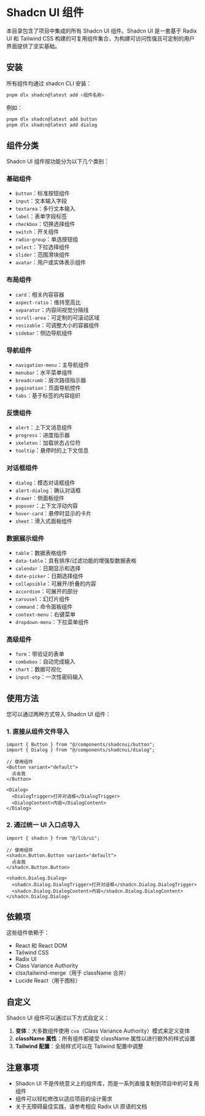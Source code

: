 # Shadcn UI 组件

本目录包含了项目中集成的所有 Shadcn UI 组件。Shadcn UI 是一套基于 Radix UI 和 Tailwind CSS 构建的可复用组件集合，为构建可访问性强且可定制的用户界面提供了坚实基础。

## 安装

所有组件均通过 shadcn CLI 安装：

```bash
pnpm dlx shadcn@latest add <组件名称>
```

例如：

```bash
pnpm dlx shadcn@latest add button
pnpm dlx shadcn@latest add dialog
```

## 组件分类

Shadcn UI 组件按功能分为以下几个类别：

### 基础组件
- `button`：标准按钮组件
- `input`：文本输入字段
- `textarea`：多行文本输入
- `label`：表单字段标签
- `checkbox`：切换选择组件
- `switch`：开关组件
- `radio-group`：单选按钮组
- `select`：下拉选择组件
- `slider`：范围滑块组件
- `avatar`：用户或实体表示组件

### 布局组件
- `card`：相关内容容器
- `aspect-ratio`：维持宽高比
- `separator`：内容间视觉分隔线
- `scroll-area`：可定制的可滚动区域
- `resizable`：可调整大小的容器组件
- `sidebar`：侧边导航组件

### 导航组件
- `navigation-menu`：主导航组件
- `menubar`：水平菜单组件
- `breadcrumb`：层次路径指示器
- `pagination`：页面导航控件
- `tabs`：基于标签的内容组织

### 反馈组件
- `alert`：上下文消息组件
- `progress`：进度指示器
- `skeleton`：加载状态占位符
- `tooltip`：悬停时的上下文信息

### 对话框组件
- `dialog`：模态对话框组件
- `alert-dialog`：确认对话框
- `drawer`：侧面板组件
- `popover`：上下文浮动内容
- `hover-card`：悬停时显示的卡片
- `sheet`：滑入式面板组件

### 数据展示组件
- `table`：数据表格组件
- `data-table`：具有排序/过滤功能的增强型数据表格
- `calendar`：日期显示和选择
- `date-picker`：日期选择组件
- `collapsible`：可展开/折叠的内容
- `accordion`：可展开的部分
- `carousel`：幻灯片组件
- `command`：命令面板组件
- `context-menu`：右键菜单
- `dropdown-menu`：下拉菜单组件

### 高级组件
- `form`：带验证的表单
- `combobox`：自动完成输入
- `chart`：数据可视化
- `input-otp`：一次性密码输入

## 使用方法

您可以通过两种方式导入 Shadcn UI 组件：

### 1. 直接从组件文件导入

```tsx
import { Button } from "@/components/shadcnui/button";
import { Dialog } from "@/components/shadcnui/dialog";

// 使用组件
<Button variant="default">
  点击我
</Button>

<Dialog>
  <DialogTrigger>打开对话框</DialogTrigger>
  <DialogContent>内容</DialogContent>
</Dialog>
```

### 2. 通过统一 UI 入口点导入

```tsx
import { shadcn } from "@/lib/ui";

// 使用组件
<shadcn.Button.Button variant="default">
  点击我
</shadcn.Button.Button>

<shadcn.Dialog.Dialog>
  <shadcn.Dialog.DialogTrigger>打开对话框</shadcn.Dialog.DialogTrigger>
  <shadcn.Dialog.DialogContent>内容</shadcn.Dialog.DialogContent>
</shadcn.Dialog.Dialog>
```

## 依赖项

这些组件依赖于：
- React 和 React DOM
- Tailwind CSS
- Radix UI
- Class Variance Authority
- clsx/tailwind-merge（用于 className 合并）
- Lucide React（用于图标）

## 自定义

Shadcn UI 组件可以通过以下方式自定义：

1. **变体**：大多数组件使用 `cva`（Class Variance Authority）模式来定义变体
2. **className 属性**：所有组件都接受 className 属性以进行额外的样式设置
3. **Tailwind 配置**：全局样式可以在 Tailwind 配置中调整

## 注意事项

- Shadcn UI 不是传统意义上的组件库，而是一系列直接复制到项目中的可复用组件
- 组件可以轻松修改以适应项目的设计需求
- 关于无障碍最佳实践，请参考相应 Radix UI 原语的文档 